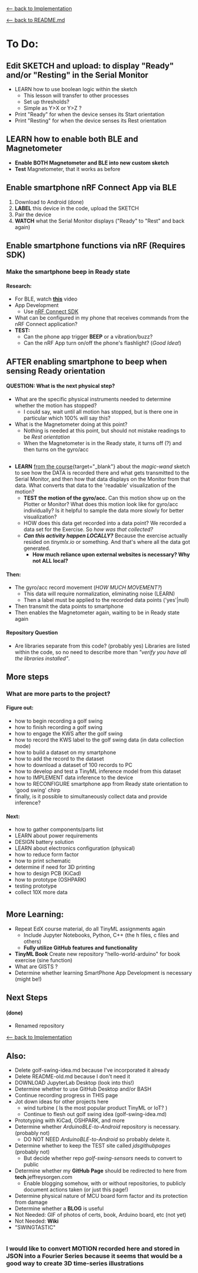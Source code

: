 [<-- back to Implementation](implementation.md)

[<-- back to README.md](new-readme.md)
# To Do:

## Edit SKETCH and upload: to display "Ready" and/or "Resting" in the Serial Monitor
- LEARN how to use boolean logic within the sketch
  - This lesson will transfer to other processes
  - Set up thresholds?
  - Simple as Y>X or Y>Z ?
- Print "Ready" for when the device senses its Start orientation
- Print "Resting" for when the device senses its Rest orientation

## LEARN how to enable both BLE and Magnetometer
- **Enable BOTH Magnetometer and BLE into new custom sketch**
- **Test** Magnetometer, that it works as before

## Enable smartphone nRF Connect App via BLE
1. Download to Android (done)
2. **LABEL** this device in the code, upload the SKETCH
4. Pair the device
5. **WATCH** what the Serial Monitor displays ("Ready" to "Rest" and back again)

## Enable smartphone functions via nRF (Requires SDK)
### Make the smartphone beep in Ready state
#### Research:
- For BLE, watch [**this**](https://youtu.be/2q_tA8v5l1Y) video
- App Development
  - Use [nRF Connect SDK](https://www.nordicsemi.com/Products/Development-software/nrf-connect-sdk)
- What can be configured in my phone that receives commands from the nRF Connect application?
- **TEST:** 
  - Can the phone app trigger **BEEP** or a vibration/buzz? 
  - Can the nRF App turn on/off the phone's flashlight? (_Good Idea!_)

## AFTER enabling smartphone to beep when sensing Ready orientation
#### QUESTION: What is the next physical step?
- What are the specific physical instruments needed to determine whether the motion has stopped? 
  - I could say, wait until all motion has stopped, but is there one in particular which 100% will say this? 
- What is the Magnetometer doing at this point?
  - Nothing is needed at this point, but should not mistake readings to be _Rest orientation_
  - When the Magnetometer is in the Ready state, it turns off (?) and then turns on the gyro/acc

##
- **LEARN** 
[from the course](https://learning.edx.org/course/course-v1:HarvardX+TinyML3+1T2021/block-v1:HarvardX+TinyML3+1T2021+type@sequential+block@e355a78c0dcd49b6acbeeaf8f7492859/block-v1:HarvardX+TinyML3+1T2021+type@vertical+block@6e2f8e18dd814e63ad68f60e380b6633){target="_blank"}
about the _magic-wand_ sketch to see how the DATA is recorded there and what gets transmitted to the Serial Monitor, and then how that data displays on the Monitor from that data. What converts that data to the 'readable' visualization of the motion?
  - **TEST the motion of the gyro/acc.** Can this motion show up on the Plotter or Monitor? What does this motion look like for gyro/acc individually? Is it helpful to sample the data more slowly for better visualization?
  - HOW does this data get recorded into a data point? We recorded a data set for the Exercise. So _how was that collected?_
  - **_Can this activity happen LOCALLY?_** Because the exercise actually resided on _tinymlx.io_ or something. And that's where all the data got generated.
    - **How much reliance upon external websites is necessary? Why not ALL local?**
#### Then:
- The gyro/acc record movement (_HOW MUCH MOVEMENT?_)
  - This data will require normalization, eliminating noise (LEARN)
  - Then a label must be applied to the recorded data points ('yes'|null)
- Then transmit the data points to smartphone
- Then enables the Magnetometer again, waiting to be in Ready state again

#### Repository Question
- Are libraries separate from this code? (probably yes) Libraries are listed within the code, so no need to describe more than _"verify you have all the libraries installed"_. 

## More steps
### What are more parts to the project?
#### Figure out:
- how to begin recording a golf swing
- how to finish recording a golf swing
- how to engage the KWS after the golf swing
- how to record the KWS label to the golf swing data (in data collection mode)
- how to build a dataset on my smartphone
- how to add the record to the dataset
- how to download a dataset of 100 records to PC
- how to develop and test a TinyML inference model from this dataset
- how to IMPLEMENT data inference to the device
- how to RECONFIGURE smartphone app from Ready state orientation to 'good swing' chirp
- finally, is it possible to simultaneously collect data and provide inference?
#### Next:
- how to gather components/parts list
- LEARN about power requirements
- DESIGN battery solution
- LEARN about electronics configuration (physical)
- how to reduce form factor
- how to print schematic
- determine if need for 3D printing
- how to design PCB (KiCad)
- how to prototype (OSHPARK)
- testing prototype
- collect 10X more data



#
## More Learning:
- Repeat EdX course material, do all TinyML assignments again
  - Include Jupyter Notebooks, Python, C++ (the h files, c files and others)
  - **Fully utilize GitHub features and functionality**
- **TinyML Book** Create new repository "hello-world-arduino" for book exercise (sine function)
- What are GISTS ?
- Determine whether learning SmartPhone App Development is necessary (might be!)

## Next Steps
#### (done) 
- Renamed repository

[<-- back to Implementation](implementation.md)
## Also:
* Delete golf-swing-idea.md because I've incorporated it already
* Delete README-old.md because I don't need it
* DOWNLOAD JupyterLab Desktop (look into this!)
* Determine whether to use GitHub Desktop and/or BASH
* Continue recording progress in THIS page
* Jot down ideas for other projects here
  * wind turbine ( Is the most popular product TinyML or IoT? )
  * Continue to flesh out golf swing idea (golf-swing-idea.md)
* Prototyping with KiCad, OSHPARK, and more
* Determine whether _ArduinoBLE-to-Android_ repository is necessary. (probably not)
  - DO NOT NEED _ArduinoBLE-to-Android_ so probably delete it.
* Determine whether to keep the TEST site called _jdsgithubpages_ (probably not)
  - But decide whether repo _golf-swing-sensors_ needs to convert to public
* Determine whether my **GitHub Page** should be redirected to here from **tech**.jeffreysorgen.com 
  - Enable blogging somehow, with or without repositories, to publicly document actions taken (or just this page!)
* Determine physical nature of MCU board form factor and its protection from damage
* Determine whether a **BLOG** is useful
* Not Needed: GIF of photos of certs, book, Arduino board, etc (not yet)
* Not Needed: **Wiki**
* "SWINGTASTIC"
#
# 
### I would like to convert MOTION recorded here and stored in JSON into a Fourier Series because it seems that would be a good way to create 3D time-series illustrations

#
#
#
#

